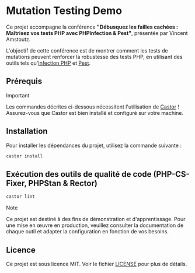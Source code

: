 # Mutation Testing Demo

Ce projet accompagne la conférence **"Débusquez les failles cachées : Maîtrisez vos tests PHP avec PHPInfection & Pest"**,
présentée par Vincent Amstoutz.

L'objectif de cette conférence est de montrer comment les tests de mutations peuvent renforcer la robustesse
des tests PHP, en utilisant des outils tels qu'[Infection PHP](https://infection.github.io/) et [Pest](https://pestphp.com/).

## Prérequis

> [!IMPORTANT]
> Les commandes décrites ci-dessous nécessitent l'utilisation de [Castor](https://castor.jolicode.com/) ! Assurez-vous que Castor est bien installé et configuré sur votre machine.

## Installation

Pour installer les dépendances du projet, utilisez la commande suivante :

```bash
castor install
```

## Exécution des outils de qualité de code (PHP-CS-Fixer, PHPStan & Rector)
```bash
castor lint
```

> [!NOTE]
> Ce projet est destiné à des fins de démonstration et d'apprentissage. Pour une mise en œuvre en production,
> veuillez consulter la documentation de chaque outil et adapter la configuration en fonction de vos besoins.
>

## Licence

Ce projet est sous licence MIT. Voir le fichier [LICENSE](LICENSE) pour plus de détails.